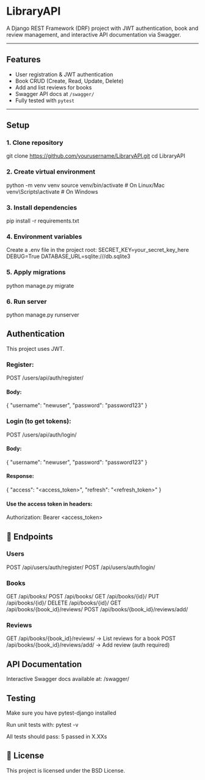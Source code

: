 # LibraryAPI

A Django REST Framework (DRF) project with JWT authentication, book and review management, and interactive API documentation via Swagger.

---

## Features
- User registration & JWT authentication  
- Book CRUD (Create, Read, Update, Delete)  
- Add and list reviews for books  
- Swagger API docs at `/swagger/`  
- Fully tested with `pytest`  

---

## Setup

### 1. Clone repository
git clone https://github.com/yourusername/LibraryAPI.git
cd LibraryAPI

### 2. Create virtual environment
python -m venv venv
source venv/bin/activate   # On Linux/Mac
venv\Scripts\activate      # On Windows

### 3. Install dependencies
pip install -r requirements.txt

### 4. Environment variables
Create a .env file in the project root:
SECRET_KEY=your_secret_key_here
DEBUG=True
DATABASE_URL=sqlite:///db.sqlite3

### 5. Apply migrations 
python manage.py migrate

### 6. Run server
python manage.py runserver

## Authentication
This project uses JWT.

### Register:
POST /users/api/auth/register/

#### Body:
{
  "username": "newuser",
  "password": "password123"
}

### Login (to get tokens):

POST /users/api/auth/login/

#### Body:
{
  "username": "newuser",
  "password": "password123"
}

#### Response:
{
  "access": "<access_token>",
  "refresh": "<refresh_token>"
}
#### Use the access token in headers:
Authorization: Bearer <access_token>

## 📘 Endpoints
### Users
POST /api/users/auth/register/
POST /api/users/auth/login/

### Books
GET /api/books/
POST /api/books/
GET /api/books/{id}/
PUT /api/books/{id}/
DELETE /api/books/{id}/
GET /api/books/{book_id}/reviews/
POST /api/books/{book_id}/reviews/add/

### Reviews
GET /api/books/{book_id}/reviews/ → List reviews for a book
POST /api/books/{book_id}/reviews/add/ → Add review (auth required)

## API Documentation
Interactive Swagger docs available at:
/swagger/

## Testing
Make sure you have pytest-django installed

Run unit tests with:
pytest -v

All tests should pass:
5 passed in X.XXs

## 📄 License
This project is licensed under the BSD License.